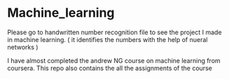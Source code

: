 # Machine_learning
Please go to handwritten number recognition file to see the project I made in machine learning.  ( it identifies the numbers with the help of nueral networks )  

I have almost completed the andrew NG course on machine learning from coursera.
This repo also contains the all the assignments of the course
